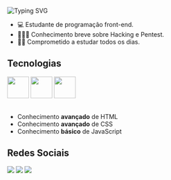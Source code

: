 ![Typing SVG](https://readme-typing-svg.demolab.com/?lines=Olá,+sou+Gabriel!;Sou+estudante+front-end!)

<div class="sobre-mim">

- 💻 Estudante de programação front-end.
- 👨🏻‍💻 Conhecimento breve sobre Hacking e Pentest.
- 💪🏼 Comprometido a estudar todos os dias.
</div>

<div class="tecnologias">
  <h2>Tecnologias</h2>
	<a target= "blank" href="https://www.w3.org/html/"><img width="50" src="https://user-images.githubusercontent.com/25181517/192158954-f88b5814-d510-4564-b285-dff7d6400dad.png"></a>
	<a target= "blank" href="https://www.w3schools.com/css/"><img width="50" src="https://user-images.githubusercontent.com/25181517/183898674-75a4a1b1-f960-4ea9-abcb-637170a00a75.png"></a>
	<a target= "blank" href="https://developer.mozilla.org/en-US/docs/Web/JavaScript"><img width="50" src="https://user-images.githubusercontent.com/25181517/117447155-6a868a00-af3d-11eb-9cfe-245df15c9f3f.png"></a>
</div>
<br>

<div class="tecnologias-text">

  - Conhecimento <strong>avançado</strong> de HTML
  - Conhecimento <strong>avançado</strong> de CSS
  - Conhecimento <strong>básico</strong> de JavaScript
</div>

<div class="redes-ociais">
<h2>Redes Sociais</h2>
	<a target= "blank" href="https://www.instagram.com/jake5sp/"><img src="https://img.shields.io/badge/Instagram-E4405F?style=for-the-badge&logo=instagram&logoColor=white"></a>
	<a target= "blank" href="https://twitter.com/Solitudesx5"><img src="https://img.shields.io/badge/Twitter-1DA1F2?style=for-the-badge&logo=twitter&logoColor=white"></a>
	<a target= "blank" href="https://discord.com/users/1072623547870093403"><img src="https://img.shields.io/badge/Discord-7289DA?style=for-the-badge&logo=discord&logoColor=white"></a>
</div>



